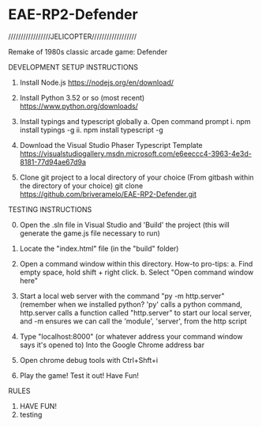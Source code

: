 # EAE-RP2-Defender

/////////////////JELICOPTER//////////////////

Remake of 1980s classic arcade game: Defender


DEVELOPMENT SETUP INSTRUCTIONS

1. Install Node.js
https://nodejs.org/en/download/

2. Install Python 3.52 or so (most recent)
https://www.python.org/downloads/

3. Install typings and typescript globally 
	a. Open command prompt
		i. npm install typings -g
		ii. npm install typescript -g

4. Download the Visual Studio Phaser Typescript Template
https://visualstudiogallery.msdn.microsoft.com/e6eeccc4-3963-4e3d-8181-77d94ae67d9a

5. Clone git project to a local directory of your choice
(From gitbash within the directory of your choice)
git clone https://github.com/briveramelo/EAE-RP2-Defender.git

TESTING INSTRUCTIONS

0. Open the .sln file in Visual Studio and 'Build' the project (this will generate the game.js file necessary to run)

1. Locate the "index.html" file (in the "build" folder)

2. Open a command window within this directory.
How-to pro-tips: 
	a. Find empty space, hold shift + right click.
	b. Select "Open command window here"

3. Start a local web server with the command "py -m http.server"
	(remember when we installed python? 'py' calls a python command,
	http.server calls a function called "http.server" to start our local server,
	and -m ensures we can call the 'module', 'server', from the http script

4. Type "localhost:8000" (or whatever address your command window says it's opened to)
Into the Google Chrome address bar

5. Open chrome debug tools with Ctrl+Shft+i

6. Play the game! Test it out! Have Fun!


RULES
1. HAVE FUN!
2. testing